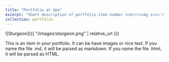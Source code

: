 ```yaml
---
title: "Portfolio at 4pm"
excerpt: "Short description of portfolio item number 1<br/><img src='/.github.io/images/sturgeon.png/'>"
collection: portfolio
---
```

<!--img src="https://github.com/KyleBreault/.github.io/blob/master/images/DARYL.png"> -->
<!-- ![Sturgeon](/images/sturgeon.png/) -->

![Sturgeon]({{ "/images/sturgeon.png" | relative_url }})

This is an item in your portfolio. It can be have images or nice text. If you name the file .md, it will be parsed as markdown. If you name the file .html, it will be parsed as HTML. 
